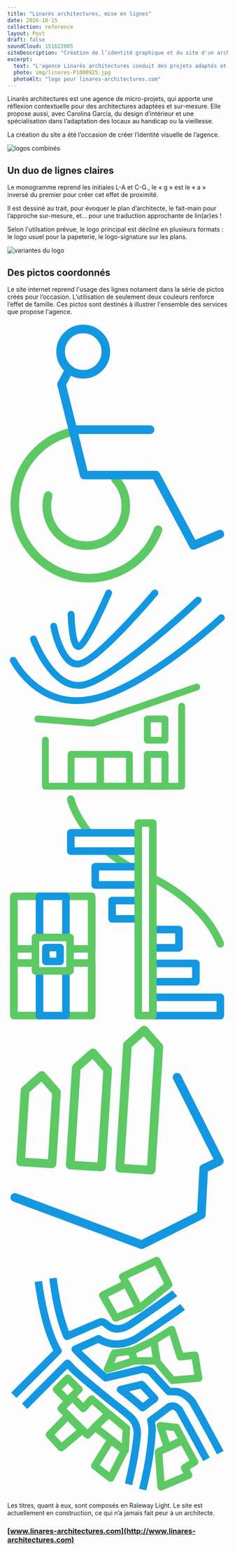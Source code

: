 ```yaml
---
title: "Linarès architectures, mise en lignes"
date: 2016-10-15
collection: reference
layout: Post
draft: false
soundCloud: 151622085
siteDescription: "Création de l’identité graphique et du site d'un architecte"
excerpt:
  text: "L'agence Linarès architectures conduit des projets adaptés et sur-mesure, sensible à l'habitat bio-climatique ou la renovation energétique. La création du site a été l’occasion de créer l’identité visuelle de l’agence."
  photo: img/linares-P1000925.jpg
  photoAlt: "logo pour linares-architectures.com"
---
```


Linarès architectures est une agence de micro-projets, qui apporte  une réflexion contextuelle pour des architectures adaptées et sur-mesure.
Elle propose aussi, avec Carolina Garcia, du design d’intérieur et une spécialisation dans l’adaptation des locaux au handicap ou la vieillesse.

La création du site a été l’occasion de créer l’identité visuelle de l’agence.

![logos combinés](../../assets/img/cg-la.jpg "logos combinés")

<!--intro-->

## Un duo de lignes claires
Le monogramme reprend les initiales L-A et C-G., le «&nbsp;g&nbsp;» est le «&nbsp;a&nbsp;» inversé du premier pour créer cet effet de proximité.

Il est dessiné au trait, pour évoquer le plan d’architecte, le fait-main pour l’approche sur-mesure, et… pour une traduction approchante de lin(ar)es&nbsp;!

Selon l'utilsation prévue, le logo principal est décliné en plusieurs formats : le logo usuel pour la papeterie, le logo-signature sur les plans.

![variantes du logo](../../assets/img/axio-logo-linares.jpg "lvariantes du logo")


## Des pictos coordonnés
Le site internet reprend l'usage des lignes notament dans la série de pictos créés pour l’occasion. L’utilisation de seulement deux couleurs renforce l’effet de famille.
Ces pictos sont destinés à illustrer l'ensemble des services que propose l'agence.

<div class="pictos-wrapper">
<svg xmlns="http://www.w3.org/2000/svg" fill-rule="evenodd" stroke-miterlimit="1.41" viewBox="0 0 129 155" clip-rule="evenodd" stroke-linejoin="round">   <g fill="none" stroke-width="5.02" stroke-linecap="round">    <path stroke="#5cc964" d="M38.68 64.24C22.3 67.72 9.38 80.32 5.53 96.62c-5.5 23.26 8.9 46.6 32.15 52.12 21.3 5.05 43.02-6.6 50.6-27.13"/>    <path stroke="#5cc964" d="M23.93 101.7c-2.36 8.62.46 17.84 7.25 23.66 9.7 8.3 24.3 7.2 32.62-2.5 7.62-8.87 7.4-22.03-.48-30.66"/>    <path stroke="#1397e1" d="M124.47 124.18l-15.45 6.62-22.08-41.1H44.98l-13.25-53 4.37-8.2m2.26 34.7h45.26"/>    <circle cx="44.43" cy="17.6" r="13.25" stroke="#1397e1"/>  </g></svg>
<svg xmlns="http://www.w3.org/2000/svg" fill-rule="evenodd" stroke-miterlimit="1.41" viewBox="0 0 162 151" clip-rule="evenodd" stroke-linejoin="round">  <g fill="none" stroke-width="5.02" stroke-linecap="round">    <path stroke="#5cc964" d="M102.94 96.74h13v15.6h-13zm0 25.98h13v23.38h-13z"/>    <path stroke="#5cc964" d="M102.94 122.72h13v23.38h-13zm-34.42 0h21.23v23.38H68.52zm-21.66 0H68.1v23.38H46.85z"/>    <path stroke="#5cc964" d="M128.18 87.36v58.73H27.98v-33.8m-5.56-15.58l40.13 3.2 76.76-26.58"/>    <path stroke="#1397e1" d="M4.35 53.7s18.15 36.14 57.3 28.6c39.15-7.56 95.72-59.75 95.72-59.75"/>    <path stroke="#1397e1" d="M19.23 38.12S32.88 75.54 55.36 71.9c22.48-3.66 85-62.35 85-62.35"/>    <path stroke="#1397e1" d="M34.1 28.74s5.6 30.22 19.13 27.56C66.77 53.65 108.5 4.35 108.5 4.35"/>    <path stroke="#1397e1" d="M46.86 19.94s.58 26.75 6.37 23.38c5.8-3.4 21.27-38.98 21.27-38.98"/>  </g></svg>
<svg xmlns="http://www.w3.org/2000/svg" fill-rule="evenodd" stroke-miterlimit="1.41" viewBox="0 0 146 152" clip-rule="evenodd" stroke-linejoin="round"> <g stroke-width="5.02" stroke-linecap="round">     <path fill="none" stroke="#5cc964" d="M42.04 4.35s6.63 32.53 56.02 53.08"/> <path fill="#fff" stroke="#1397e1" d="M42.04 26.6h44.73v12.07H42.04zm54.38 108.74h44.73v12.08H96.42zM58.24 48.98h28.52v12.08H58.24zm38.18 63.96h28.52v12.08H96.42zm-27-41.56h17.35v12.08H69.43zm27 19.16h17.34v12.08H96.42z"/> <path fill="#fff" stroke="#5cc964" d="M86.77 20.15h9.65V147.4h-9.65z"/>    <path fill="none" stroke="#5cc964" d="M98.06 57.43s31.34 14.17 43.1 42.55"/>
    <g fill="#fff">      <path stroke="#5cc964" d="M4.35 68.56h51.52v76.56H4.35z"/>      <path stroke="#5cc964" d="M4.35 68.56h17.48v34.76H4.35zm34.05 0h17.47v34.76H38.4z"/>      <path stroke="#1397e1" d="M21.34 68.56h17.48v34.76H21.34z"/>      <path stroke="#5cc964" d="M4.35 112.65h17.48v34.76H4.35zm34.05 0h17.47v34.76H38.4z"/>      <path stroke="#1397e1" d="M21.34 112.65h17.48v34.76H21.34z"/>      <path stroke="#5cc964" d="M18.64 95.8h22.9v22.08h-22.9z"/>      <path stroke="#1397e1" d="M25.5 102.43h9.46v9.12H25.5z"/>    </g>  </g></svg>
<svg xmlns="http://www.w3.org/2000/svg" fill-rule="evenodd" stroke-miterlimit="1.41" viewBox="0 0 128 134" clip-rule="evenodd" stroke-linejoin="round">  <g fill="none" stroke-width="5.02" stroke-linecap="round">    <path stroke="#5cc964" d="M25.94 81.8L7.7 80.68l2.6-41.5L20 30.6l8.55 9.7-2.6 41.5zm28.8 1.83L36.5 82.48l3.55-56.45 9.7-8.55 8.54 9.7-3.58 56.45zm28.8 1.8L65.3 84.3l4.5-71.4 9.7-8.55 8.54 9.7-4.5 71.4z"/>    <path stroke="#1397e1" d="M98.62 31.66l24.55 48.6-9.06 4.3-1.42 26.77L78 128.66 4.33 101.28"/>  </g></svg>
<svg xmlns="http://www.w3.org/2000/svg" fill-rule="evenodd" stroke-miterlimit="1.41" viewBox="0 0 148 162" clip-rule="evenodd" stroke-linejoin="round">  <g fill="none" stroke-width="5.02">    <g stroke="#1397e1">      <path d="M4.35 94.65l29.7-29.7c-1.18-1.93-2.2-3.96-3.13-6.02-1.6-3.55-2.87-7.24-4-10.96-1.18-3.97-2.16-8-3.03-12.05-1.3-5.82-2.2-11.7-3.1-17.58m55.3 72.5l4 3.08 2.5 1.96c2.5 2.04 5.1 4.1 7.5 6.36l.7.7c2.7-2.05 5.4-4.07 8.2-6.07l-8.7-9.42-14.3 3.4zm-45.4-74.7l.4 3.34c.7 4.8 1.5 9.6 2.5 14.35.7 3.27 1.5 6.5 2.4 9.72.9 3.06 1.9 6.1 3 9.04.3.8.7 1.7 1.1 2.5 0 0 22.3-9.7 22.7-9.7 1.6-.1 3 .9 4.2 2 6.55 5.8 13.86.7 15.06.1 1.4-.7 28.6-19.6 30.45-21.2"/>      <path d="M117.72 35.4c-3.33 2.7-30.33 21-32.7 22.1-3.6 1.67-10.16 3.96-16.94 2.2-2.38-.62-4.77-1.4-6.73-2.92l-15.74 7 1.5 1.65c2.1 2.37 14.8 14.07 19 17.48l25-5.9c.3 0 4.6 1.2 4.9 1.5l12.5 13.6c.1 0 5.3 0 6.5.3.9.3 1.7.6 2.4.9 2.7 1.3 5 3.3 6.8 5.6 1.1 1.4 16.9 30.4 18.8 34.2"/>      <path d="M133.77 137.53c-.75-1.48-18.18-33.1-18.35-33.3-.95-1.06-2.16-2.04-3.6-2.3-.24-.05-1.5-.05-1.9.04-.4.1-.8.22-1.2.4l-.07.04c-4.04 3.1-8.12 6.1-12.25 9.1.13.5.25 1 .34 1.5.35 1.9.57 3.9.47 5.8-1 18.8-5.3 34.7-6.3 39m-9.5-3.5c1.2-5.1 2.3-10.2 3.3-15.4.6-3.2 2.2-13.5 2.3-15.4.1-1.3 1.8-8.5-4.2-14.2-1.1-1-6.9-5.8-8.7-7.2-3-2.3-24.8-19.7-30.5-25.5-1.1-1.1-2.1-2.2-3.2-3.4L11.6 102"/>    </g>    <g stroke="#5cc964" stroke-linecap="round">      <path d="M48.1 90.67l-7.54 7.54-7.53-7.5 7.53-7.5 7.54 7.6zm8.55 6.53L51 103.45l-7.26-7.54-7.53 7.6 17.6 17.6 14.1-14.2-11.2-9.6zm56.77 18.94l4.6 8.67-10.4 5-4.95-14.8 10.75 1.2z"/>      <path d="M68.2 107.1l-9.46 8.73 20.4 15.82.87-14.74-11.8-9.8zm-27.64 1.37l-12.28 12.56 7.93 8.7 13.9-11.6-9.5-9.67zm38.18 23.18l-9.36 18.47-10.63-8.2 10.63-17.1 9.36 6.83zm28.65-1.9l-5.8 2.9 1.7 23.34 18.5-7.9-2.7-4.8 6.7-4-8-14.6-10.6 4.9zM85.1 71.6l-17.8 5.6 4.55-10.75 11.72-1.65 1.56 6.8z"/>      <path d="M98.42 58l1.97 13.6H85.2l-1.73-6.46L98.42 58zm2.14 14.2l10.35 12.4 17.6-1.47-2.5-15.36-9.8 1.07-5.8-18.25-12 7.4 2.2 14.2zm-.16-67.85L77.52 15.1l11 21.32L108.4 20.5l-8-16.15z"/> <path d="M72.8 42.82l-8.67-15.2L80.1 19.6l8.44 16.77-15.73 6.45z"/>    </g>  </g></svg>
</div>

Les titres, quant à eux, sont composés en Raleway Light.
Le site est actuellement en construction, ce qui n’a jamais fait peur à un architecte.

### [www.linares-architectures.com](http://www.linares-architectures.com)

<aside class="notes">
</aside>
